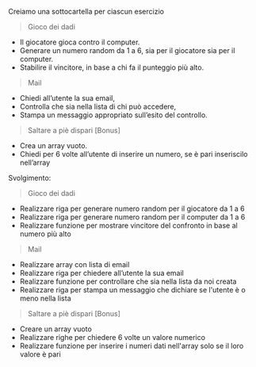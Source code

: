 Creiamo una sottocartella per ciascun esercizio

> Gioco dei dadi

- Il giocatore gioca contro il computer.
- Generare un numero random da 1 a 6, sia per il giocatore sia per il computer.
- Stabilire il vincitore, in base a chi fa il punteggio più alto.

> Mail

- Chiedi all’utente la sua email,
- Controlla che sia nella lista di chi può accedere,
- Stampa un messaggio appropriato sull’esito del controllo.

> Saltare a piè dispari [Bonus]

- Crea un array vuoto.
- Chiedi per 6 volte all’utente di inserire un numero, se è pari inseriscilo nell’array

Svolgimento:

> Gioco dei dadi

- Realizzare riga per generare numero random per il giocatore da 1 a 6
- Realizzare riga per generare numero random per il computer da 1 a 6
- Realizzare funzione per mostrare vincitore del confronto in base al numero più alto

> Mail

- Realizzare array con lista di email
- Realizzare riga per chiedere all’utente la sua email
- Realizzare funzione per controllare che sia nella lista da noi creata
- Realizzare riga per stampa un messaggio che dichiare se l'utente è o meno nella lista

> Saltare a piè dispari [Bonus]

- Creare un array vuoto
- Realizzare righe per chiedere 6 volte un valore numerico
- Realizzare funzione per inserire i numeri dati nell'array solo se il loro valore è pari